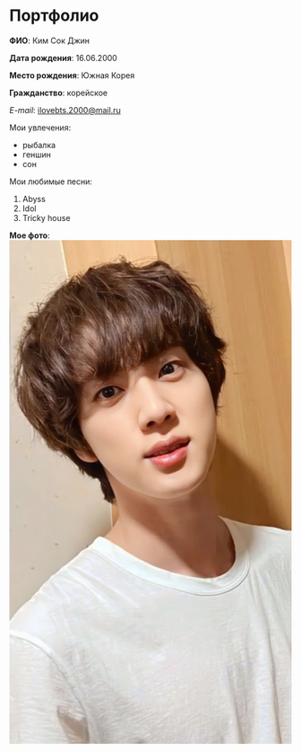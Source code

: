 # Портфолио


**ФИО**: Ким Сок Джин

**Дата рождения**: 16.06.2000

**Место рождения**: Южная Корея

**Гражданство**: корейское

*E-mail*: ilovebts.2000@mail.ru

Мои увлечения:
- рыбалка
- геншин
- сон

Мои любимые песни:
1. Abyss
2. Idol
3. Tricky house


**Мое фото**:![Alt text](%D0%B7%D0%B0%D0%B3%D1%80%D1%83%D0%B6%D0%B5%D0%BD%D0%BD%D0%BE%D0%B5.jpg)

